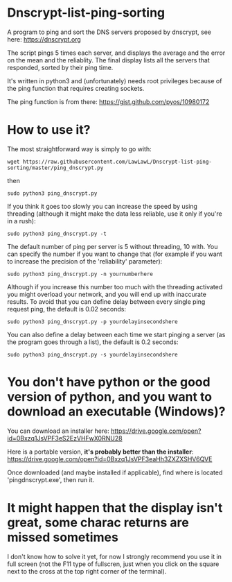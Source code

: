# Dnscrypt-list-ping-sorting
A program to ping and sort the DNS servers proposed by dnscrypt, see here: https://dnscrypt.org

The script pings 5 times each server, and displays the average and the error on the mean and the reliablity. The final display lists all the servers that responded, sorted by their ping time.

It's written in python3 and (unfortunately) needs root privileges because of the ping function that requires creating sockets. 

The ping function is from there: https://gist.github.com/pyos/10980172

# How to use it?
The most straightforward way is simply to go with:

`wget https://raw.githubusercontent.com/LawLawL/Dnscrypt-list-ping-sorting/master/ping_dnscrypt.py`

then

`sudo python3 ping_dnscrypt.py`

If you think it goes too slowly you can increase the speed by using threading (although it might make the data less reliable, use it only if you're in a rush):

`sudo python3 ping_dnscrypt.py -t`

The default number of ping per server is 5 without threading, 10 with. You can specify the number if you want to change that (for example if you want to increase the precision of the 'reliability' parameter):

`sudo python3 ping_dnscrypt.py -n yournumberhere`

Although if you increase this number too much with the threading activated you might overload your network, and you will end up with inaccurate results. To avoid that you can define delay between every single ping request ping, the default is 0.02 seconds:

`sudo python3 ping_dnscrypt.py -p yourdelayinsecondshere`

You can also define a delay between each time we start pinging a server (as the program goes through a list), the default is 0.2 seconds:

`sudo python3 ping_dnscrypt.py -s yourdelayinsecondshere`

# You don't have python or the good version of python, and you want to download an executable (Windows)?
You can download an installer here: https://drive.google.com/open?id=0Bxzq1JsVPF3eS2EzVHFwX0RNU28

Here is a portable version, **it's probably better than the installer**: https://drive.google.com/open?id=0Bxzq1JsVPF3eaHh3ZXZXSHV6QVE

Once downloaded (and maybe installed if applicable), find where is located 'pingdnscrypt.exe', then run it. 

# It might happen that the display isn't great, some charac returns are missed sometimes
I don't know how to solve it yet, for now I strongly recommend you use it in full screen (not the F11 type of fullscren, just when you click on the square next to the cross at the top right corner of the terminal).
